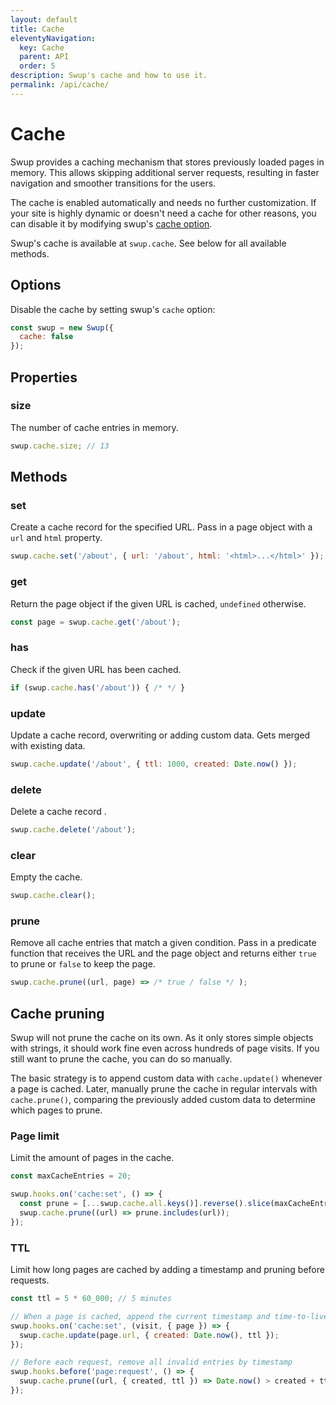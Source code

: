 ```yaml
---
layout: default
title: Cache
eleventyNavigation:
  key: Cache
  parent: API
  order: 5
description: Swup's cache and how to use it.
permalink: /api/cache/
---
```


# Cache

Swup provides a caching mechanism that stores previously loaded pages in memory. This allows
skipping additional server requests, resulting in faster navigation and smoother transitions for
the users.

The cache is enabled automatically and needs no further customization. If your site is highly
dynamic or doesn't need a cache for other reasons, you can disable it by modifying swup's [cache option](/options/#cache).

Swup's cache is available at `swup.cache`. See below for all available methods.

## Options

Disable the cache by setting swup's `cache` option:

```js
const swup = new Swup({
  cache: false
});
```

## Properties

### size

The number of cache entries in memory.

```javascript
swup.cache.size; // 13
```

## Methods

### set

Create a cache record for the specified URL. Pass in a page object with a `url` and `html` property.

```javascript
swup.cache.set('/about', { url: '/about', html: '<html>...</html>' });
```

### get

Return the page object if the given URL is cached, `undefined` otherwise.

```javascript
const page = swup.cache.get('/about');
```

### has

Check if the given URL has been cached.

```javascript
if (swup.cache.has('/about')) { /* */ }
```

### update

Update a cache record, overwriting or adding custom data. Gets merged with existing data.

```javascript
swup.cache.update('/about', { ttl: 1000, created: Date.now() });
```

### delete

Delete a cache record .

```javascript
swup.cache.delete('/about');
```

### clear

Empty the cache.

```javascript
swup.cache.clear();
```

### prune

Remove all cache entries that match a given condition. Pass in a predicate function
that receives the URL and the page object and returns either `true` to prune or `false` to
keep the page.

```javascript
swup.cache.prune((url, page) => /* true / false */ );
```

## Cache pruning

Swup will not prune the cache on its own. As it only stores simple objects with strings, it should
work fine even across hundreds of page visits. If you still want to prune the cache, you can do so
manually.

The basic strategy is to append custom data with `cache.update()` whenever a page is cached. Later,
manually prune the cache in regular intervals with `cache.prune()`, comparing the previously added
custom data to determine which pages to prune.

### Page limit

Limit the amount of pages in the cache.

```js
const maxCacheEntries = 20;

swup.hooks.on('cache:set', () => {
  const prune = [...swup.cache.all.keys()].reverse().slice(maxCacheEntries);
  swup.cache.prune((url) => prune.includes(url));
});
```

### TTL

Limit how long pages are cached by adding a timestamp and pruning before requests.

```js
const ttl = 5 * 60_000; // 5 minutes

// When a page is cached, append the current timestamp and time-to-live
swup.hooks.on('cache:set', (visit, { page }) => {
  swup.cache.update(page.url, { created: Date.now(), ttl });
});

// Before each request, remove all invalid entries by timestamp
swup.hooks.before('page:request', () => {
  swup.cache.prune((url, { created, ttl }) => Date.now() > created + ttl);
});
```

